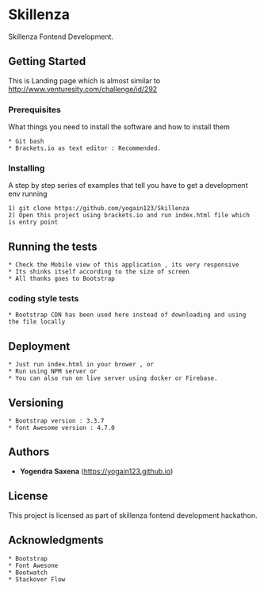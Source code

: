 # Skillenza

Skillenza Fontend Development.

## Getting Started

This is Landing page which is almost similar to http://www.venturesity.com/challenge/id/292

### Prerequisites

What things you need to install the software and how to install them

```
* Git bash
* Brackets.io as text editor : Recommended.

```

### Installing

A step by step series of examples that tell you have to get a development env running

```
1) git clone https://github.com/yogain123/Skillenza
2) Open this project using brackets.io and run index.html file which is entry point
```


## Running the tests
```
* Check the Mobile view of this application , its very responsive
* Its shinks itself according to the size of screen
* All thanks goes to Bootstrap
```



### coding style tests

```
* Bootstrap CDN has been used here instead of downloading and using the file locally
```

## Deployment

```
* Just run index.html in your brower , or
* Run using NPM server or
* You can also run on live server using docker or Firebase.
```


## Versioning

```
* Bootstrap version : 3.3.7
* font Awesome version : 4.7.0
```

## Authors

* **Yogendra Saxena** (https://yogain123.github.io)

## License

This project is licensed as part of skillenza fontend development hackathon.

## Acknowledgments

```
* Bootstrap
* Font Awesone
* Bootwatch
* Stackover Flow
```
